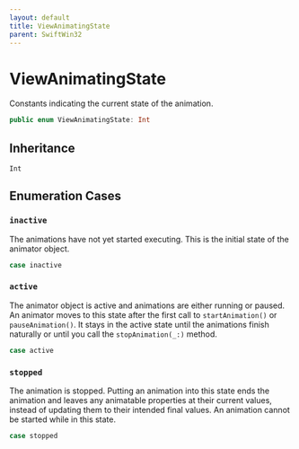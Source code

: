 ```yaml
---
layout: default
title: ViewAnimatingState
parent: SwiftWin32
---
```

# ViewAnimatingState

Constants indicating the current state of the animation.

``` swift
public enum ViewAnimatingState: Int 
```

## Inheritance

`Int`

## Enumeration Cases

### `inactive`

The animations have not yet started executing. This is the initial state
of the animator object.

``` swift
case inactive
```

### `active`

The animator object is active and animations are either running or paused.
An animator moves to this state after the first call to `startAnimation()`
or `pauseAnimation()`. It stays in the active state until the animations
finish naturally or until you call the `stopAnimation(_:​)` method.

``` swift
case active
```

### `stopped`

The animation is stopped. Putting an animation into this state ends the
animation and leaves any animatable properties at their current values,
instead of updating them to their intended final values. An animation
cannot be started while in this state.

``` swift
case stopped
```
